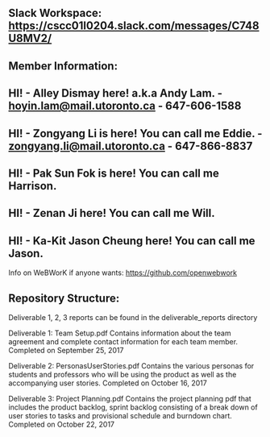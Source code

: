 Slack Workspace: https://cscc01l0204.slack.com/messages/C748U8MV2/
------------------------------------------------------------------
Member Information:
---

HI! - Alley Dismay here! a.k.a Andy Lam. - hoyin.lam@mail.utoronto.ca - 647-606-1588
---
HI! - Zongyang Li is here! You can call me Eddie. - zongyang.li@mail.utoronto.ca - 647-866-8837
--
HI! - Pak Sun Fok is here! You can call me Harrison.
--
HI! - Zenan Ji here! You can call me Will.
--
HI! - Ka-Kit Jason Cheung here! You can call me Jason.
--

Info on WeBWorK if anyone wants: https://github.com/openwebwork

Repository Structure:
---
Deliverable 1, 2, 3 reports can be found in the deliverable_reports directory

Deliverable 1: Team Setup.pdf
Contains information about the team agreement and complete contact information for each team member.
Completed on September 25, 2017

Deliverable 2: PersonasUserStories.pdf
Contains the various personas for students and professors who will be using the product as well as the accompanying user stories.
Completed on October 16, 2017

Deliverable 3: Project Planning.pdf
Contains the project planning pdf that includes the product backlog, sprint backlog consisting of a break down of user stories to tasks and provisional schedule and burndown chart.
Completed on October 22, 2017
